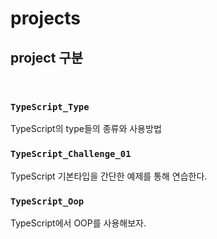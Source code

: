 # projects

## project 구분

<br/>

### `TypeScript_Type`

TypeScript의 type들의 종류와 사용방법
<br/>

### `TypeScript_Challenge_01`

TypeScript 기본타입을 간단한 예제를 통해 연습한다.

### `TypeScript_Oop`

TypeScript에서 OOP를 사용해보자.
